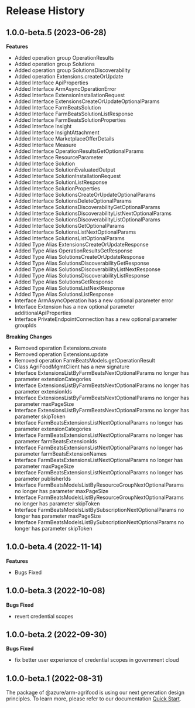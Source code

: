 # Release History
    
## 1.0.0-beta.5 (2023-06-28)
    
**Features**

  - Added operation group OperationResults
  - Added operation group Solutions
  - Added operation group SolutionsDiscoverability
  - Added operation Extensions.createOrUpdate
  - Added Interface ApiProperties
  - Added Interface ArmAsyncOperationError
  - Added Interface ExtensionInstallationRequest
  - Added Interface ExtensionsCreateOrUpdateOptionalParams
  - Added Interface FarmBeatsSolution
  - Added Interface FarmBeatsSolutionListResponse
  - Added Interface FarmBeatsSolutionProperties
  - Added Interface Insight
  - Added Interface InsightAttachment
  - Added Interface MarketplaceOfferDetails
  - Added Interface Measure
  - Added Interface OperationResultsGetOptionalParams
  - Added Interface ResourceParameter
  - Added Interface Solution
  - Added Interface SolutionEvaluatedOutput
  - Added Interface SolutionInstallationRequest
  - Added Interface SolutionListResponse
  - Added Interface SolutionProperties
  - Added Interface SolutionsCreateOrUpdateOptionalParams
  - Added Interface SolutionsDeleteOptionalParams
  - Added Interface SolutionsDiscoverabilityGetOptionalParams
  - Added Interface SolutionsDiscoverabilityListNextOptionalParams
  - Added Interface SolutionsDiscoverabilityListOptionalParams
  - Added Interface SolutionsGetOptionalParams
  - Added Interface SolutionsListNextOptionalParams
  - Added Interface SolutionsListOptionalParams
  - Added Type Alias ExtensionsCreateOrUpdateResponse
  - Added Type Alias OperationResultsGetResponse
  - Added Type Alias SolutionsCreateOrUpdateResponse
  - Added Type Alias SolutionsDiscoverabilityGetResponse
  - Added Type Alias SolutionsDiscoverabilityListNextResponse
  - Added Type Alias SolutionsDiscoverabilityListResponse
  - Added Type Alias SolutionsGetResponse
  - Added Type Alias SolutionsListNextResponse
  - Added Type Alias SolutionsListResponse
  - Interface ArmAsyncOperation has a new optional parameter error
  - Interface Extension has a new optional parameter additionalApiProperties
  - Interface PrivateEndpointConnection has a new optional parameter groupIds

**Breaking Changes**

  - Removed operation Extensions.create
  - Removed operation Extensions.update
  - Removed operation FarmBeatsModels.getOperationResult
  - Class AgriFoodMgmtClient has a new signature
  - Interface ExtensionsListByFarmBeatsNextOptionalParams no longer has parameter extensionCategories
  - Interface ExtensionsListByFarmBeatsNextOptionalParams no longer has parameter extensionIds
  - Interface ExtensionsListByFarmBeatsNextOptionalParams no longer has parameter maxPageSize
  - Interface ExtensionsListByFarmBeatsNextOptionalParams no longer has parameter skipToken
  - Interface FarmBeatsExtensionsListNextOptionalParams no longer has parameter extensionCategories
  - Interface FarmBeatsExtensionsListNextOptionalParams no longer has parameter farmBeatsExtensionIds
  - Interface FarmBeatsExtensionsListNextOptionalParams no longer has parameter farmBeatsExtensionNames
  - Interface FarmBeatsExtensionsListNextOptionalParams no longer has parameter maxPageSize
  - Interface FarmBeatsExtensionsListNextOptionalParams no longer has parameter publisherIds
  - Interface FarmBeatsModelsListByResourceGroupNextOptionalParams no longer has parameter maxPageSize
  - Interface FarmBeatsModelsListByResourceGroupNextOptionalParams no longer has parameter skipToken
  - Interface FarmBeatsModelsListBySubscriptionNextOptionalParams no longer has parameter maxPageSize
  - Interface FarmBeatsModelsListBySubscriptionNextOptionalParams no longer has parameter skipToken
    
    
## 1.0.0-beta.4 (2022-11-14)
    
**Features**

  - Bugs Fixed
    
## 1.0.0-beta.3 (2022-10-08)

**Bugs Fixed**

  -  revert credential scopes

## 1.0.0-beta.2 (2022-09-30)

**Bugs Fixed**

  -  fix better user experience of credential scopes in government cloud

## 1.0.0-beta.1 (2022-08-31)

The package of @azure/arm-agrifood is using our next generation design principles. To learn more, please refer to our documentation [Quick Start](https://aka.ms/js-track2-quickstart).
